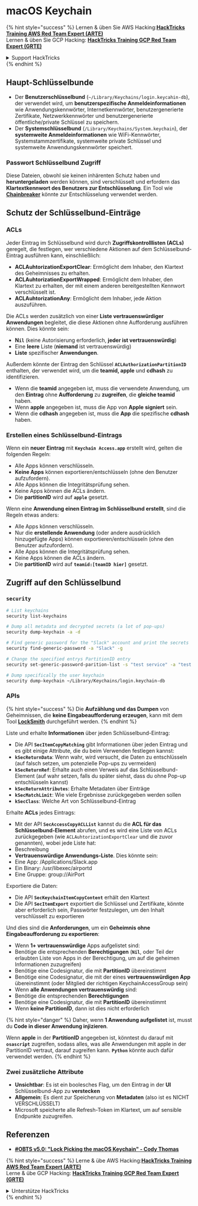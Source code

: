 # macOS Keychain

{% hint style="success" %}
Lernen & üben Sie AWS Hacking:<img src="../../.gitbook/assets/arte.png" alt="" data-size="line">[**HackTricks Training AWS Red Team Expert (ARTE)**](https://training.hacktricks.xyz/courses/arte)<img src="../../.gitbook/assets/arte.png" alt="" data-size="line">\
Lernen & üben Sie GCP Hacking: <img src="../../.gitbook/assets/grte.png" alt="" data-size="line">[**HackTricks Training GCP Red Team Expert (GRTE)**<img src="../../.gitbook/assets/grte.png" alt="" data-size="line">](https://training.hacktricks.xyz/courses/grte)

<details>

<summary>Support HackTricks</summary>

* Überprüfen Sie die [**Abonnementpläne**](https://github.com/sponsors/carlospolop)!
* **Treten Sie der** 💬 [**Discord-Gruppe**](https://discord.gg/hRep4RUj7f) oder der [**Telegram-Gruppe**](https://t.me/peass) bei oder **folgen** Sie uns auf **Twitter** 🐦 [**@hacktricks\_live**](https://twitter.com/hacktricks\_live)**.**
* **Teilen Sie Hacking-Tricks, indem Sie PRs an die** [**HackTricks**](https://github.com/carlospolop/hacktricks) und [**HackTricks Cloud**](https://github.com/carlospolop/hacktricks-cloud) GitHub-Repos senden.

</details>
{% endhint %}


## Haupt-Schlüsselbunde

* Der **Benutzerschlüsselbund** (`~/Library/Keychains/login.keycahin-db`), der verwendet wird, um **benutzerspezifische Anmeldeinformationen** wie Anwendungskennwörter, Internetkennwörter, benutzergenerierte Zertifikate, Netzwerkkennwörter und benutzergenerierte öffentliche/private Schlüssel zu speichern.
* Der **Systemschlüsselbund** (`/Library/Keychains/System.keychain`), der **systemweite Anmeldeinformationen** wie WiFi-Kennwörter, Systemstammzertifikate, systemweite private Schlüssel und systemweite Anwendungskennwörter speichert.

### Passwort Schlüsselbund Zugriff

Diese Dateien, obwohl sie keinen inhärenten Schutz haben und **heruntergeladen** werden können, sind verschlüsselt und erfordern das **Klartextkennwort des Benutzers zur Entschlüsselung**. Ein Tool wie [**Chainbreaker**](https://github.com/n0fate/chainbreaker) könnte zur Entschlüsselung verwendet werden.

## Schutz der Schlüsselbund-Einträge

### ACLs

Jeder Eintrag im Schlüsselbund wird durch **Zugriffskontrolllisten (ACLs)** geregelt, die festlegen, wer verschiedene Aktionen auf dem Schlüsselbund-Eintrag ausführen kann, einschließlich:

* **ACLAuhtorizationExportClear**: Ermöglicht dem Inhaber, den Klartext des Geheimnisses zu erhalten.
* **ACLAuhtorizationExportWrapped**: Ermöglicht dem Inhaber, den Klartext zu erhalten, der mit einem anderen bereitgestellten Kennwort verschlüsselt ist.
* **ACLAuhtorizationAny**: Ermöglicht dem Inhaber, jede Aktion auszuführen.

Die ACLs werden zusätzlich von einer **Liste vertrauenswürdiger Anwendungen** begleitet, die diese Aktionen ohne Aufforderung ausführen können. Dies könnte sein:

* **N`il`** (keine Autorisierung erforderlich, **jeder ist vertrauenswürdig**)
* Eine **leere** Liste (**niemand** ist vertrauenswürdig)
* **Liste** spezifischer **Anwendungen**.

Außerdem könnte der Eintrag den Schlüssel **`ACLAuthorizationPartitionID`** enthalten, der verwendet wird, um die **teamid, apple** und **cdhash** zu identifizieren.

* Wenn die **teamid** angegeben ist, muss die verwendete Anwendung, um den **Eintrag** ohne **Aufforderung** zu **zugreifen**, die **gleiche teamid** haben.
* Wenn **apple** angegeben ist, muss die App von **Apple** **signiert** sein.
* Wenn die **cdhash** angegeben ist, muss die **App** die spezifische **cdhash** haben.

### Erstellen eines Schlüsselbund-Eintrags

Wenn ein **neuer** **Eintrag** mit **`Keychain Access.app`** erstellt wird, gelten die folgenden Regeln:

* Alle Apps können verschlüsseln.
* **Keine Apps** können exportieren/entschlüsseln (ohne den Benutzer aufzufordern).
* Alle Apps können die Integritätsprüfung sehen.
* Keine Apps können die ACLs ändern.
* Die **partitionID** wird auf **`apple`** gesetzt.

Wenn eine **Anwendung einen Eintrag im Schlüsselbund erstellt**, sind die Regeln etwas anders:

* Alle Apps können verschlüsseln.
* Nur die **erstellende Anwendung** (oder andere ausdrücklich hinzugefügte Apps) können exportieren/entschlüsseln (ohne den Benutzer aufzufordern).
* Alle Apps können die Integritätsprüfung sehen.
* Keine Apps können die ACLs ändern.
* Die **partitionID** wird auf **`teamid:[teamID hier]`** gesetzt.

## Zugriff auf den Schlüsselbund

### `security`
```bash
# List keychains
security list-keychains

# Dump all metadata and decrypted secrets (a lot of pop-ups)
security dump-keychain -a -d

# Find generic password for the "Slack" account and print the secrets
security find-generic-password -a "Slack" -g

# Change the specified entrys PartitionID entry
security set-generic-password-parition-list -s "test service" -a "test acount" -S

# Dump specifically the user keychain
security dump-keychain ~/Library/Keychains/login.keychain-db
```
### APIs

{% hint style="success" %}
Die **Aufzählung und das Dumpen** von Geheimnissen, die **keine Eingabeaufforderung erzeugen**, kann mit dem Tool [**LockSmith**](https://github.com/its-a-feature/LockSmith) durchgeführt werden.
{% endhint %}

Liste und erhalte **Informationen** über jeden Schlüsselbund-Eintrag:

* Die API **`SecItemCopyMatching`** gibt Informationen über jeden Eintrag und es gibt einige Attribute, die du beim Verwenden festlegen kannst:
* **`kSecReturnData`**: Wenn wahr, wird versucht, die Daten zu entschlüsseln (auf falsch setzen, um potenzielle Pop-ups zu vermeiden)
* **`kSecReturnRef`**: Erhalte auch einen Verweis auf das Schlüsselbund-Element (auf wahr setzen, falls du später siehst, dass du ohne Pop-up entschlüsseln kannst)
* **`kSecReturnAttributes`**: Erhalte Metadaten über Einträge
* **`kSecMatchLimit`**: Wie viele Ergebnisse zurückgegeben werden sollen
* **`kSecClass`**: Welche Art von Schlüsselbund-Eintrag

Erhalte **ACLs** jedes Eintrags:

* Mit der API **`SecAccessCopyACLList`** kannst du die **ACL für das Schlüsselbund-Element** abrufen, und es wird eine Liste von ACLs zurückgegeben (wie `ACLAuhtorizationExportClear` und die zuvor genannten), wobei jede Liste hat:
* Beschreibung
* **Vertrauenswürdige Anwendungs-Liste**. Dies könnte sein:
* Eine App: /Applications/Slack.app
* Ein Binary: /usr/libexec/airportd
* Eine Gruppe: group://AirPort

Exportiere die Daten:

* Die API **`SecKeychainItemCopyContent`** erhält den Klartext
* Die API **`SecItemExport`** exportiert die Schlüssel und Zertifikate, könnte aber erforderlich sein, Passwörter festzulegen, um den Inhalt verschlüsselt zu exportieren

Und dies sind die **Anforderungen**, um ein **Geheimnis ohne Eingabeaufforderung zu exportieren**:

* Wenn **1+ vertrauenswürdige** Apps aufgelistet sind:
* Benötige die entsprechenden **Berechtigungen** (**`Nil`**, oder Teil der erlaubten Liste von Apps in der Berechtigung, um auf die geheimen Informationen zuzugreifen)
* Benötige eine Codesignatur, die mit **PartitionID** übereinstimmt
* Benötige eine Codesignatur, die mit der eines **vertrauenswürdigen App** übereinstimmt (oder Mitglied der richtigen KeychainAccessGroup sein)
* Wenn **alle Anwendungen vertrauenswürdig** sind:
* Benötige die entsprechenden **Berechtigungen**
* Benötige eine Codesignatur, die mit **PartitionID** übereinstimmt
* Wenn **keine PartitionID**, dann ist dies nicht erforderlich

{% hint style="danger" %}
Daher, wenn **1 Anwendung aufgelistet** ist, musst du **Code in dieser Anwendung injizieren**.

Wenn **apple** in der **PartitionID** angegeben ist, könntest du darauf mit **`osascript`** zugreifen, sodass alles, was alle Anwendungen mit apple in der PartitionID vertraut, darauf zugreifen kann. **`Python`** könnte auch dafür verwendet werden.
{% endhint %}

### Zwei zusätzliche Attribute

* **Unsichtbar**: Es ist ein boolesches Flag, um den Eintrag in der **UI** Schlüsselbund-App zu **verstecken**
* **Allgemein**: Es dient zur Speicherung von **Metadaten** (also ist es NICHT VERSCHLÜSSELT)
* Microsoft speicherte alle Refresh-Token im Klartext, um auf sensible Endpunkte zuzugreifen.

## Referenzen

* [**#OBTS v5.0: "Lock Picking the macOS Keychain" - Cody Thomas**](https://www.youtube.com/watch?v=jKE1ZW33JpY)


{% hint style="success" %}
Lerne & übe AWS Hacking:<img src="../../.gitbook/assets/arte.png" alt="" data-size="line">[**HackTricks Training AWS Red Team Expert (ARTE)**](https://training.hacktricks.xyz/courses/arte)<img src="../../.gitbook/assets/arte.png" alt="" data-size="line">\
Lerne & übe GCP Hacking: <img src="../../.gitbook/assets/grte.png" alt="" data-size="line">[**HackTricks Training GCP Red Team Expert (GRTE)**<img src="../../.gitbook/assets/grte.png" alt="" data-size="line">](https://training.hacktricks.xyz/courses/grte)

<details>

<summary>Unterstütze HackTricks</summary>

* Überprüfe die [**Abonnementpläne**](https://github.com/sponsors/carlospolop)!
* **Tritt der** 💬 [**Discord-Gruppe**](https://discord.gg/hRep4RUj7f) oder der [**Telegram-Gruppe**](https://t.me/peass) bei oder **folge** uns auf **Twitter** 🐦 [**@hacktricks\_live**](https://twitter.com/hacktricks\_live)**.**
* **Teile Hacking-Tricks, indem du PRs zu den** [**HackTricks**](https://github.com/carlospolop/hacktricks) und [**HackTricks Cloud**](https://github.com/carlospolop/hacktricks-cloud) GitHub-Repos einreichst.

</details>
{% endhint %}
